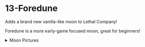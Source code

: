 # 13-Foredune
Adds a brand new vanilla-like moon to Lethal Company!

Foredune is a more early-game focused moon, great for beginners!




<details>
<summary>Moon Pictures</summary>

![View of facility from dock](https://imgur.com/a/9abJCVO.png)
![View of dock from hill](https://imgur.com/a/RjJtm4x.png)
![View from tower](https://imgur.com/a/4okUgkW.png)

</details>
